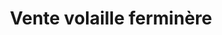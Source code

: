 ---
title: "Vente volaille ferminère"
url: /la-seyne-sur-mer/vente-volaille-ferminere/
shop: ferme
---